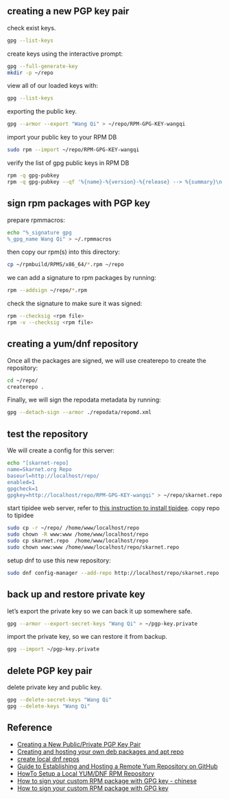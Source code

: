 ## creating a new PGP key pair
check exist keys.
```sh
gpg --list-keys
```
create keys using the interactive prompt:
```sh
gpg --full-generate-key
mkdir -p ~/repo
```
view all of our loaded keys with:
```sh
gpg --list-keys
```
exporting the public key.
```sh
gpg --armor --export "Wang Qi" > ~/repo/RPM-GPG-KEY-wangqi
```
import your public key to your RPM DB
```sh
sudo rpm --import ~/repo/RPM-GPG-KEY-wangqi
```
verify the list of gpg public keys in RPM DB
```sh
rpm -q gpg-pubkey
rpm -q gpg-pubkey --qf '%{name}-%{version}-%{release} --> %{summary}\n'
```
## sign rpm packages with PGP key
prepare rpmmacros:
```sh
echo "%_signature gpg
%_gpg_name Wang Qi" > ~/.rpmmacros
```
then copy our rpm(s) into this directory:
```sh
cp ~/rpmbuild/RPMS/x86_64/*.rpm ~/repo
```
we can add a signature to rpm packages by running:
```sh
rpm --addsign ~/repo/*.rpm
```
check the signature to make sure it was signed:
```sh
rpm --checksig <rpm file>
rpm -v --checksig <rpm file>
```

## creating a yum/dnf repository
Once all the packages are signed, we will use createrepo to create the repository:
```sh
cd ~/repo/
createrepo .
```
Finally, we will sign the repodata metadata by running:
```sh
gpg --detach-sign --armor ./repodata/repomd.xml
```

## test the repository
We will create a config for this server:
```sh
echo "[skarnet-repo]
name=Skarnet.org Repo
baseurl=http://localhost/repo/
enabled=1
gpgcheck=1
gpgkey=http://localhost/repo/RPM-GPG-KEY-wangqi" > ~/repo/skarnet.repo
```
start tipidee web server, refer to [this instruction to install tipidee](tipidee/readme.md). copy repo to tipidee
```sh
sudo cp -r ~/repo/ /home/www/localhost/repo
sudo chown -R www:www /home/www/localhost/repo
sudo cp skarnet.repo  /home/www/localhost/repo
sudo chown www:www /home/www/localhost/repo/skarnet.repo
```
setup dnf to use this new repository:
```sh
sudo dnf config-manager --add-repo http://localhost/repo/skarnet.repo
```

## back up and restore private key
let’s export the private key so we can back it up somewhere safe.
```sh
gpg --armor --export-secret-keys "Wang Qi" > ~/pgp-key.private
```
import the private key, so we can restore it from backup.
```sh
gpg --import ~/pgp-key.private
```

## delete PGP key pair
delete private key and public key.
```sh
gpg --delete-secret-keys "Wang Qi"
gpg --delete-keys "Wang Qi"
```
## Reference

- [Creating a New Public/Private PGP Key Pair](https://earthly.dev/blog/creating-and-hosting-your-own-deb-packages-and-apt-repo/)
- [Creating and hosting your own deb packages and apt repo](https://earthly.dev/blog/creating-and-hosting-your-own-deb-packages-and-apt-repo/)
- [create local dnf repos](https://blog.cykerway.com/posts/2020/06/09/create-local-dnf-repos.html)
- [Guide to Establishing and Hosting a Remote Yum Repository on GitHub](https://medium.com/debugging-diaries/guide-to-establishing-and-hosting-a-remote-yum-repository-on-github-b8326b60ac68)
- [HowTo Setup a Local YUM/DNF RPM Repository](https://github.com/taw00/howto/blob/master/howto-setup-a-local-yum-dnf-repository.md)
- [How to sign your custom RPM package with GPG key - chinese](https://gist.github.com/Rtoax/2fc39c6699e75185c25b53e0960425d7)
- [How to sign your custom RPM package with GPG key](https://gist.github.com/fernandoaleman/1376720)
